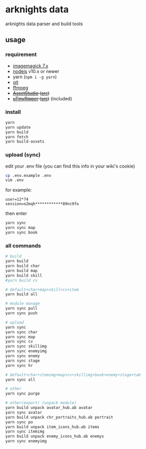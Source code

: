 # arknights data

arknights data parser and build tools

## usage

### requirement

- [imagemagick 7.x](https://imagemagick.org/script/download.php)
- [nodejs](https://nodejs.org/en/) v10.x or newer
- yarn (`npm i -g yarn`)
- [git](https://git-scm.com/downloads)
- [ffmpeg](http://ffmpeg.org/download.html)
- <s>[AssetStudio](https://ci.appveyor.com/project/Perfare/assetstudio/branch/master/artifacts) ([src](https://github.com/Perfare/AssetStudio))</s>
- <s>[uTinyRipper](https://sourceforge.net/projects/utinyripper/files/) ([src](https://github.com/mafaca/UtinyRipper))</s> (included)

### install

```bash
yarn
yarn update
yarn build
yarn fetch
yarn build-assets
```

### upload (sync)

edit your .env file (you can find this info in your wiki's cookie)

```bash
cp .env.example .env
vim .env
```

for example:
```
user=12*74
session=o2mqh************89nc9fo
```

then enter
```bash
yarn sync
yarn sync map
yarn sync book
```

### all commands
```bash
# build
yarn build
yarn build char
yarn build map
yarn build skill
#yarn build cv

# default+char+map+skill+cv+item
yarn build all

# module manage
yarn sync pull
yarn sync push

# upload
yarn sync
yarn sync char
yarn sync map
yarn sync cv
yarn sync skillimg
yarn sync enemyimg
yarn sync enemy
yarn sync stage
yarn sync hr

# default+char+itemimg+map+cv+skillimg+book+enemy+stage+tab
yarn sync all

# other
yarn sync purge

# other(export) (unpack module)
yarn build unpack avatar_hub.ab avatar
yarn sync avatar
yarn build unpack chr_portraits_hub.ab portrait
yarn sync po
yarn build unpack item_icons_hub.ab items
yarn sync itemimg
yarn build unpack enemy_icons_hub.ab enemys
yarn sync enemyimg

```

